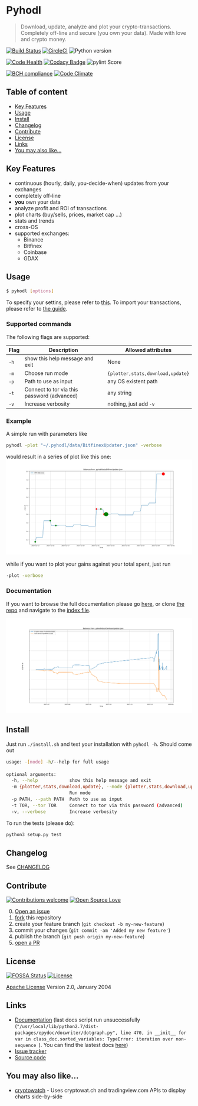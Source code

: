 # Pyhodl

> Download, update, analyze and plot your crypto-transactions. Completely off-line and secure (you own your data). Made with love and crypto money.

[![Build Status](https://travis-ci.org/sirfoga/pyhodl.svg?branch=master)](https://travis-ci.org/sirfoga/pyhodl) [![CircleCI](https://circleci.com/gh/sirfoga/pyhodl.png)](https://circleci.com/gh/sirfoga/pyhodl) ![Python version](https://img.shields.io/badge/Python-3.5-blue.svg) 

[![Code Health](https://landscape.io/github/sirfoga/pyhodl/master/landscape.svg?style=flat)](https://landscape.io/github/sirfoga/pyhodl/master) [![Codacy Badge](https://api.codacy.com/project/badge/Grade/1eff18395a134c9aa2d829fcb1f124bf)](https://www.codacy.com/app/sirfoga/pyhodl?utm_source=github.com&amp;utm_medium=referral&amp;utm_content=sirfoga/pyhodl&amp;utm_campaign=Badge_Grade) ![pylint Score](https://mperlet.de/pybadge/badges/9.88.svg)

[![BCH compliance](https://bettercodehub.com/edge/badge/sirfoga/pyhodl?branch=master)](https://bettercodehub.com/) [![Code Climate](https://lima.codeclimate.com/github/sirfoga/pyhodl/badges/gpa.svg)](https://codeclimate.com/github/sirfoga/pyhodl)

## Table of content

- [Key Features](#key-features)
- [Usage](#usage)
- [Install](#install)
- [Changelog](#changelog)
- [Contribute](#contribute)
- [License](#license)
- [Links](#links)
- [You may also like...](#you-may-also-like)

## Key Features

* continuous (hourly, daily, you-decide-when) updates from your exchanges
* completely off-line
* **you** own your data
* analyze profit and ROI of transactions
* plot charts (buy/sells, prices, market cap ...)
* stats and trends
* cross-OS
* supported exchanges:
    - Binance
    - Bitfinex
    - Coinbase
    - GDAX
    
## Usage

```bash
$ pyhodl [options]
```
To specify your settins, please refer to [this](WRITE_CONFIGS.md).
To import your transactions, please refer to [the guide](IMPORT_DATA.md).

### Supported commands

The following flags are supported:

| Flag | Description | Allowed attributes |
| --- | --- | --- |
| `-h` | show this help message and exit | None |
| `-m` | Choose run mode | `{plotter,stats,download,update}` |
| `-p` | Path to use as input | any OS existent path |
| `-t` | Connect to tor via this password (advanced) | any string |
| `-v` | Increase verbosity | nothing, just add `-v` |

### Example
A simple run with parameters like
```bash
pyhodl -plot "~/.pyhodl/data/BitfinexUpdater.json" -verbose
```
would result in a series of plot like this one:
![Example bitfinex](extra/buy_sells.jpg)

while if you want to plot your gains against your total spent, just run
```bash
-plot -verbose
```

### Documentation
If you want to browse the full documentation please go [here](https://sirfoga.github.io/pyhodl/), or clone [the repo](https://github.com/sirfoga/pyhodl) and navigate to the [index file](docs/index.html). 

![Example bitfinex](extra/crypto_fiat_balance.jpg)


## Install
Just run `./install.sh` and test your installation with `pyhodl -h`. Should come out
```bash
usage: -[mode] -h/--help for full usage

optional arguments:
  -h, --help            show this help message and exit
  -m {plotter,stats,download,update}, --mode {plotter,stats,download,update}
                        Run mode
  -p PATH, --path PATH  Path to use as input
  -t TOR, --tor TOR     Connect to tor via this password (advanced)
  -v, --verbose         Increase verbosity
```
To run the tests (please do):
```bash
python3 setup.py test
```

## Changelog
See [CHANGELOG](https://github.com/sirfoga/pyhodl/blob/master/CHANGELOG.md)

## Contribute

[![Contributions welcome](https://img.shields.io/badge/contributions-welcome-brightgreen.svg?style=flat)](https://github.com/sirfoga/pyhodl/issues) [![Open Source Love](https://badges.frapsoft.com/os/v1/open-source.svg?v=103)](https://opensource.org/licenses/Apache-2.0)

0. [Open an issue](https://github.com/sirfoga/pyhodl/issues/new)
0. [fork](https://github.com/sirfoga/pyhodl/fork) this repository
0. create your feature branch (`git checkout -b my-new-feature`)
0. commit your changes (`git commit -am 'Added my new feature'`)
0. publish the branch (`git push origin my-new-feature`)
0. [open a PR](https://github.com/sirfoga/pyhodl/compare)

## License

[![FOSSA Status](https://app.fossa.io/api/projects/git%2Bhttps%3A%2F%2Fgithub.com%2Fsirfoga%2Fpyhodl.svg?type=shield)](https://app.fossa.io/projects/git%2Bhttps%3A%2F%2Fgithub.com%2Fsirfoga%2Fpyhodl?ref=badge_shield) [![License](https://img.shields.io/badge/License-Apache%202.0-blue.svg)](https://opensource.org/licenses/Apache-2.0)

[Apache License](http://www.apache.org/licenses/LICENSE-2.0) Version 2.0, January 2004

## Links

* [Documentation](https://sirfoga.github.io/pyhodl) (last docs script run unsuccessfully (`"/usr/local/lib/python2.7/dist-packages/epydoc/docwriter/dotgraph.py", line 470, in __init__
    for var in class_doc.sorted_variables:
TypeError: iteration over non-sequence
`). You can find the lastest docs [here](https://github.com/sirfoga/pyhodl/commit/8471b6cffdce7c2b2ac78928c550fa6cb9bf74c8))
* [Issue tracker](https://github.com/sirfoga/pyhodl/issues)
* [Source code](https://github.com/sirfoga/pyhodl)

## You may also like...

- [cryptowatch](https://sirfoga.github.io/cryptowatch/) - Uses cryptowat.ch and tradingview.com APIs to display charts side-by-side
